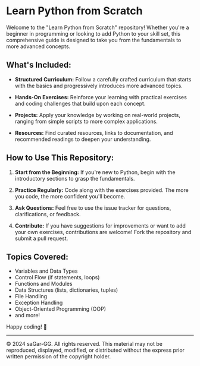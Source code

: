 # Learn Python from Scratch

Welcome to the "Learn Python from Scratch" repository! Whether you're a beginner in programming or looking to add Python to your skill set, this comprehensive guide is designed to take you from the fundamentals to more advanced concepts.

## What's Included:

- **Structured Curriculum:** Follow a carefully crafted curriculum that starts with the basics and progressively introduces more advanced topics.
  
- **Hands-On Exercises:** Reinforce your learning with practical exercises and coding challenges that build upon each concept.

- **Projects:** Apply your knowledge by working on real-world projects, ranging from simple scripts to more complex applications.

- **Resources:** Find curated resources, links to documentation, and recommended readings to deepen your understanding.

## How to Use This Repository:

1. **Start from the Beginning:** If you're new to Python, begin with the introductory sections to grasp the fundamentals.

2. **Practice Regularly:** Code along with the exercises provided. The more you code, the more confident you'll become.

3. **Ask Questions:** Feel free to use the issue tracker for questions, clarifications, or feedback.

4. **Contribute:** If you have suggestions for improvements or want to add your own exercises, contributions are welcome! Fork the repository and submit a pull request.

## Topics Covered:

- Variables and Data Types
- Control Flow (if statements, loops)
- Functions and Modules
- Data Structures (lists, dictionaries, tuples)
- File Handling
- Exception Handling
- Object-Oriented Programming (OOP)
- and more!

Happy coding! 🚀

---

© 2024 saGar-GG. All rights reserved. This material may not be reproduced, displayed, modified, or distributed without the express prior written permission of the copyright holder.
